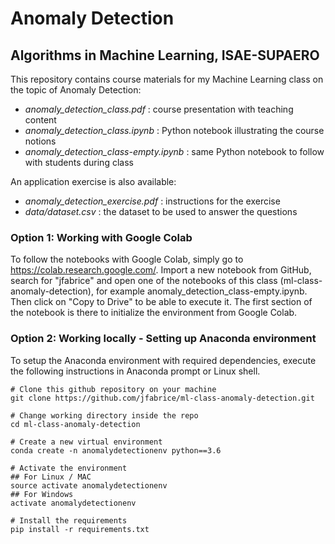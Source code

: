 # Anomaly Detection

## Algorithms in Machine Learning, ISAE-SUPAERO

This repository contains course materials for my Machine Learning class on the topic of Anomaly Detection:
- <em>anomaly_detection_class.pdf</em> : course presentation with teaching content
- <em>anomaly_detection_class.ipynb</em> : Python notebook illustrating the course notions
- <em>anomaly_detection_class-empty.ipynb</em> : same Python notebook to follow with students during class

An application exercise is also available:
- <em>anomaly_detection_exercise.pdf</em> : instructions for the exercise
- <em>data/dataset.csv</em> : the dataset to be used to answer the questions


### Option 1: Working with Google Colab

To follow the notebooks with Google Colab, simply go to https://colab.research.google.com/. Import a new notebook from GitHub, search for "jfabrice" and open one of the notebooks of this class (ml-class-anomaly-detection), for example anomaly_detection_class-empty.ipynb. Then click on "Copy to Drive" to be able to execute it. The first section of the notebook is there to initialize the environment from Google Colab.


### Option 2: Working locally - Setting up Anaconda environment

To setup the Anaconda environment with required dependencies, execute the following instructions in Anaconda prompt or Linux shell.

```shell
# Clone this github repository on your machine
git clone https://github.com/jfabrice/ml-class-anomaly-detection.git

# Change working directory inside the repo
cd ml-class-anomaly-detection

# Create a new virtual environment
conda create -n anomalydetectionenv python==3.6

# Activate the environment
## For Linux / MAC
source activate anomalydetectionenv
## For Windows
activate anomalydetectionenv

# Install the requirements
pip install -r requirements.txt
```
